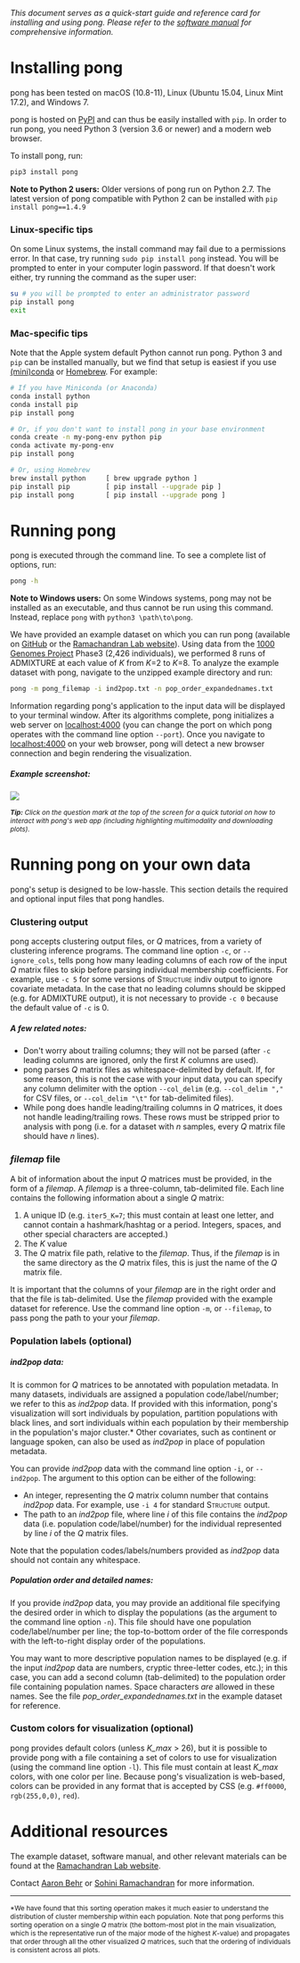 _This document serves as a quick-start guide and reference card for installing and using pong. Please refer to the [software manual](https://github.com/ramachandran-lab/pong/blob/master/pong-manual.pdf) for comprehensive information._

# Installing pong

pong has been tested on macOS (10.8-11), Linux (Ubuntu 15.04, Linux Mint 17.2), and Windows 7.

pong is hosted on [PyPI](https://pypi.python.org/pypi) and can thus be easily installed with `pip`. In order to run pong, you need Python 3 (version 3.6 or newer) and a modern web browser.

To install pong, run:

```bash
pip3 install pong
```

__Note to Python 2 users:__ Older versions of pong run on Python 2.7. The latest version of pong compatible with Python 2 can be installed with `pip install pong==1.4.9`

### Linux-specific tips

On some Linux systems, the install command may fail due to a permissions error. In that case, try running `sudo pip install pong` instead. You will be prompted to enter in your computer login password. If that doesn't work either, try running the command as the super user:

```bash
su # you will be prompted to enter an administrator password
pip install pong
exit
```

### Mac-specific tips

Note that the Apple system default Python cannot run pong. Python 3 and `pip` can be installed manually, but we find that setup is easiest if you use [(mini)conda](https://docs.conda.io/projects/conda/en/latest/user-guide/install/) or [Homebrew](http://brew.sh). For example:

```bash
# If you have Miniconda (or Anaconda)
conda install python
conda install pip
pip install pong

# Or, if you don't want to install pong in your base environment
conda create -n my-pong-env python pip
conda activate my-pong-env
pip install pong

# Or, using Homebrew
brew install python 	[ brew upgrade python ]
pip install pip 		[ pip install --upgrade pip ]
pip install pong		[ pip install --upgrade pong ]
```

# Running pong

pong is executed through the command line. To see a complete list of options, run:

```bash
pong -h
```

__Note to Windows users:__ On some Windows systems, pong may not be installed as an executable, and thus cannot be run using this command. Instead, replace `pong` with `python3 \path\to\pong`.


We have provided an example dataset on which you can run pong (available on [GitHub](https://github.com/ramachandran-lab/pong/tree/master/example_data_1kG-p3) or the [Ramachandran Lab website](http://brown.edu/Research/Ramachandran_Lab/projects/)). Using data from the [1000 Genomes Project](http://www.1000genomes.org/) Phase3 (2,426 individuals), we performed 8 runs of ADMIXTURE at each value of _K_ from _K_=2 to _K_=8. To analyze the example dataset with pong, navigate to the unzipped example directory and run:

```bash
pong -m pong_filemap -i ind2pop.txt -n pop_order_expandednames.txt
```

Information regarding pong's application to the input data will be displayed to your terminal window. After its algorithms complete, pong initializes a web server on [localhost:4000](http://localhost:4000) (you can change the port on which pong operates with the command line option `--port`). Once you navigate to [localhost:4000](http://localhost:4000) on your web browser, pong will detect a new browser connection and begin rendering the visualization.

##### Example screenshot: 

![](https://github.com/ramachandran-lab/pong/blob/master/readme-screenshot.png?raw=true)

<span style="font-size:85%">*__Tip:__ Click on the question mark at the top of the screen for a quick tutorial on how to interact with pong's web app (including highlighting multimodality and downloading plots).*</span>


# Running pong on your own data

pong's setup is designed to be low-hassle. This section details the required and optional input files that pong handles. 

### Clustering output

pong accepts clustering output files, or _Q_ matrices, from a variety of clustering inference programs. The command line option `-c`, or `--ignore_cols`, tells pong how many leading columns of each row of the input _Q_ matrix files to skip before parsing individual membership coefficients. For example, use `-c 5` for some versions of <span style="font-variant: small-caps">Structure</span>
indiv output to ignore covariate metadata. In the case that no leading columns should be skipped (e.g. for ADMIXTURE output), it is not necessary to provide `-c 0` because the default value of `-c` is 0. 

##### A few related notes:

- Don't worry about trailing columns; they will not be parsed (after `-c` leading columns are ignored, only the first _K_ columns are used).
- pong parses _Q_ matrix files as whitespace-delimited by default. If, for some reason, this is not the case with your input data, you can specify any column delimiter with the option `--col_delim` (e.g. `--col_delim ","` for CSV files, or `--col_delim "\t"` for tab-delimited files).
- While pong does handle leading/trailing columns in _Q_ matrices, it does not handle leading/trailing rows. These rows must be stripped prior to analysis with pong (i.e. for a dataset with _n_ samples, every _Q_ matrix file should have _n_ lines).

### _filemap_ file

A bit of information about the input _Q_ matrices must be provided, in the form of a _filemap_. A _filemap_ is a three-column, tab-delimited file. Each line contains the following information about a single _Q_ matrix:

1. A unique ID (e.g. `iter5_K=7`; this must contain at least one letter, and cannot contain a hashmark/hashtag or a period. Integers, spaces, and other special characters are accepted.)
2. The _K_ value
3. The _Q_ matrix file path, relative to the _filemap_. Thus, if the _filemap_ is in the same directory as the _Q_ matrix files, this is just the name of the _Q_ matrix file.

It is important that the columns of your _filemap_ are in the right order and that the file is tab-delimited. Use the _filemap_ provided with the example dataset for reference. Use the command line option `-m`, or `--filemap`, to pass pong the path to your your _filemap_.


### Population labels (optional)

##### _ind2pop_ data:

It is common for _Q_ matrices to be annotated with population metadata. In many datasets, individuals are assigned a population code/label/number; we refer to this as _ind2pop_ data. If provided with this information, pong's visualization will sort individuals by population, partition populations with black lines, and sort individuals within each population by their membership in the population's major cluster.* Other covariates, such as continent or language spoken, can also be used as _ind2pop_ in place of population metadata.

You can provide _ind2pop_ data with the command line option `-i`, or `--ind2pop`. The argument to this option can be either of the following:

- An integer, representing the _Q_ matrix column number that contains _ind2pop_ data. For example, use `-i 4` for standard <span style="font-variant: small-caps">Structure</span> output.
- The path to an _ind2pop_ file, where line _i_ of this file contains the _ind2pop_ data (i.e. population code/label/number) for the individual represented by line _i_ of the _Q_ matrix files.

Note that the population codes/labels/numbers provided as _ind2pop_ data should not contain any whitespace.

##### Population order and detailed names:

If you provide _ind2pop_ data, you may provide an additional file specifying the desired order in which to display the populations (as the argument to the command line option `-n`). This file should have one population code/label/number per line; the top-to-bottom order of the file corresponds with the left-to-right display order of the populations. 

You may want to more descriptive population names to be displayed (e.g. if the input _ind2pop_ data are numbers, cryptic three-letter codes, etc.); in this case, you can add a second column (tab-delimited) to the population order file containing population names. Space characters _are_ allowed in these names. See the file _pop\_order\_expandednames.txt_ in the example dataset for reference.


### Custom colors for visualization (optional)

pong provides default colors (unless _K\_max_ > 26), but it is possible to provide pong with a file containing a set of colors to use for visualization (using the command line option `-l`). This file must contain at least _K\_max_ colors, with one color per line. Because pong's visualization is web-based, colors can be provided in any format that is accepted by CSS (e.g. `#ff0000`, `rgb(255,0,0)`, `red`).


# Additional resources

The example dataset, software manual, and other relevant materials can be found at the [Ramachandran Lab website](http://brown.edu/Research/Ramachandran_Lab/projects). 

Contact [Aaron Behr](mailto:aaron_behr@alumni.brown.edu?subject=pong) or [Sohini Ramachandran](mailto:sramachandran@brown.edu?subject=pong) for more information. 





<!-- ##### Using custom colors to generate perm files for Distruct -->
<!-- pong is intended to replace... -->





<!-- # Interactive visualization -->
<!-- pong's custom, D3-based visualization tool is meant to be easy to use.  -->




----

<span style="font-size:85%">*We have found that this sorting operation makes it much easier to understand the distribution of cluster membership within each population. Note that pong performs this sorting operation on a single _Q_ matrix (the bottom-most plot in the main visualization, which is the representative run of the major mode of the highest _K_-value) and propagates that order through all the other visualized _Q_ matrices, such that the ordering of individuals is consistent across all plots.</span>


